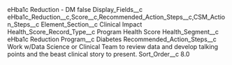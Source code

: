 <?xml version="1.0" encoding="UTF-8"?>
<CustomMetadata xmlns="http://soap.sforce.com/2006/04/metadata" xmlns:xsi="http://www.w3.org/2001/XMLSchema-instance" xmlns:xsd="http://www.w3.org/2001/XMLSchema">
    <label>eHba1c Reduction - DM</label>
    <protected>false</protected>
    <values>
        <field>Display_Fields__c</field>
        <value xsi:type="xsd:string">eHba1c_Reduction__c,Score__c,Recommended_Action_Steps__c,CSM_Action_Steps__c</value>
    </values>
    <values>
        <field>Element_Section__c</field>
        <value xsi:type="xsd:string">Clinical Impact</value>
    </values>
    <values>
        <field>Health_Score_Record_Type__c</field>
        <value xsi:type="xsd:string">Program Health Score</value>
    </values>
    <values>
        <field>Health_Segment__c</field>
        <value xsi:type="xsd:string">eHba1c Reduction</value>
    </values>
    <values>
        <field>Program__c</field>
        <value xsi:type="xsd:string">Diabetes</value>
    </values>
    <values>
        <field>Recommended_Action_Steps__c</field>
        <value xsi:type="xsd:string">Work w/Data Science or Clinical Team to review data and develop talking points and the beast clinical story to present.</value>
    </values>
    <values>
        <field>Sort_Order__c</field>
        <value xsi:type="xsd:double">8.0</value>
    </values>
</CustomMetadata>
